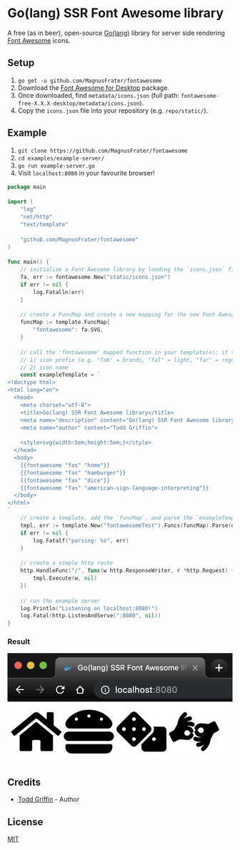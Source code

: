 # Go(lang) SSR Font Awesome library

A free (as in beer), open-source [Go(lang)](https://golang.org/) library for server side rendering [Font Awesome](https://fontawesome.com/) icons.

## Setup

1. `go get -u github.com/MagnusFrater/fontawesome`
2. Download the [Font Awesome for Desktop](https://fontawesome.com/how-to-use/on-the-desktop/setup/getting-started) package.
3. Once downloaded, find `metadata/icons.json` (full path: `fontawesome-free-X.X.X-desktop/metadata/icons.json`).
4. Copy the `icons.json` file into your repository (e.g. `repo/static/`).

## Example

1. `git clone https://github.com/MagnusFrater/fontawesome`
2. `cd examples/example-server/`
3. `go run example-server.go`
4. Visit `localhost:8080` in your favourite browser!

```go
package main

import (
	"log"
	"net/http"
	"text/template"

	"github.com/MagnusFrater/fontawesome"
)

func main() {
	// initialize a Font Awesome library by loading the `icons.json` file
	fa, err := fontawesome.New("static/icons.json")
	if err != nil {
		log.Fatalln(err)
	}

	// create a FuncMap and create a new mapping for the new Font Awesome library's `SVG` function
	funcMap := template.FuncMap{
		"fontawesome": fa.SVG,
	}

	// call the 'fontawesome' mapped function in your template(s); it takes two parameters:
	// 1) icon prefix (e.g. "fab" = brands, "fal" = light, "far" = regular, "fas" = solid)
	// 2) icon name
	const exampleTemplate = `
<!doctype html>
<html lang="en">
  <head>
    <meta charset="utf-8">
    <title>Go(lang) SSR Font Awesome library</title>
    <meta name="description" content="Go(lang) SSR Font Awesome library">
    <meta name="author" content="Todd Griffin">

    <style>svg{width:5em;height:5em;}</style>
  </head>
  <body>
    {{fontawesome "fas" "home"}}
    {{fontawesome "fas" "hamburger"}}
    {{fontawesome "fas" "dice"}}
    {{fontawesome "fas" "american-sign-language-interpreting"}}
  </body>
</html>
`
	// create a template, add the `funcMap`, and parse the `exampleTemplate`
	tmpl, err := template.New("fontawesomeTest").Funcs(funcMap).Parse(exampleTemplate)
	if err != nil {
		log.Fatalf("parsing: %s", err)
	}

	// create a simple http route
	http.HandleFunc("/", func(w http.ResponseWriter, r *http.Request) {
		tmpl.Execute(w, nil)
	})

	// run the example server
	log.Println("Listening on localhost:8080!")
	log.Fatal(http.ListenAndServe(":8080", nil))
}
```

### Result

![Example Server Result](/assets/example-server-result.png?raw=true "Example Server Result")

## Credits

- [Todd Griffin](https://github.com/MagnusFrater) - Author

## License

[MIT](/LICENSE)

